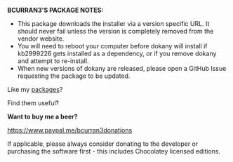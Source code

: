 **BCURRAN3'S PACKAGE NOTES:**

* This package downloads the installer via a version specific URL. It should never fail unless the version is completely removed from the vendor website.
* You will need to reboot your computer before dokany will install if kb2999226 gets installed as a dependency, or if you remove dokany and attempt to re-install.
* When new versions of dokany are released, please open a GitHub Issue requesting the package to be updated.

Like my [packages](https://chocolatey.org/profiles/bcurran3)? 

Find them useful?

**Want to buy me a beer?**

https://www.paypal.me/bcurran3donations

If applicable, please always consider donating to the developer or purchasing the software first - this includes Chocolatey licensed editions.

